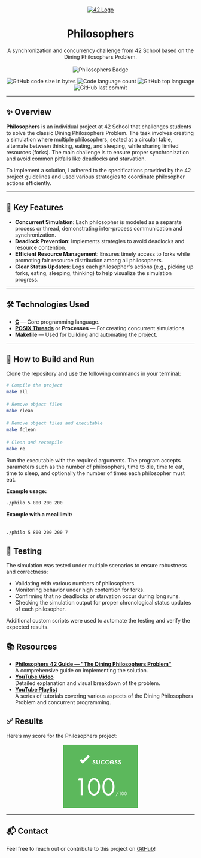<br />
<p align="center">
  <a href="https://github.com/othneildrew/Best-README-Template">
    <img src="https://upload.wikimedia.org/wikipedia/commons/thumb/8/8d/42_Logo.svg/1200px-42_Logo.svg.png" alt="42 Logo" width="250" height="250">
  </a>

  <h1 align="center">Philosophers</h1>

  <p align="center">
    A synchronization and concurrency challenge from 42 School based on the Dining Philosophers Problem.
    <br /><br />
    <img src="https://github.com/doooriian/42-Badges/blob/main/badges/philosopherse.png" alt="Philosophers Badge" width="150">
  </p>
</p>

<p align="center">
  <img alt="GitHub code size in bytes" src="https://img.shields.io/github/languages/code-size/doooriian/Philosophers?color=1A237E" />
  <img alt="Code language count" src="https://img.shields.io/github/languages/count/doooriian/Philosophers?color=00BCD4" />
  <img alt="GitHub top language" src="https://img.shields.io/github/languages/top/doooriian/Philosophers?color=7B1FA2" />
  <img alt="GitHub last commit" src="https://img.shields.io/github/last-commit/doooriian/Philosophers?color=D32F2F" />
</p>

---

## ✨ Overview

**Philosophers** is an individual project at 42 School that challenges students to solve the classic Dining Philosophers Problem. The task involves creating a simulation where multiple philosophers, seated at a circular table, alternate between thinking, eating, and sleeping, while sharing limited resources (forks). The main challenge is to ensure proper synchronization and avoid common pitfalls like deadlocks and starvation.

To implement a solution, I adhered to the specifications provided by the 42 project guidelines and used various strategies to coordinate philosopher actions efficiently.

---

## 📑 Key Features

- **Concurrent Simulation**: Each philosopher is modeled as a separate process or thread, demonstrating inter-process communication and synchronization.
- **Deadlock Prevention**: Implements strategies to avoid deadlocks and resource contention.
- **Efficient Resource Management**: Ensures timely access to forks while promoting fair resource distribution among all philosophers.
- **Clear Status Updates**: Logs each philosopher's actions (e.g., picking up forks, eating, sleeping, thinking) to help visualize the simulation progress.

---

## 🛠️ Technologies Used

- **[C](https://devdocs.io/c/)** — Core programming language.
- **[POSIX Threads](https://man7.org/linux/man-pages/man7/pthreads.7.html)** or **Processes** — For creating concurrent simulations.
- **Makefile** — Used for building and automating the project.

---

## 🚀 How to Build and Run

Clone the repository and use the following commands in your terminal:

```bash
# Compile the project
make all

# Remove object files
make clean

# Remove object files and executable
make fclean

# Clean and recompile
make re

```

Run the executable with the required arguments. The program accepts parameters such as the number of philosophers, time to die, time to eat, time to sleep, and optionally the number of times each philosopher must eat.

**Example usage:**

```bash
./philo 5 800 200 200
```

**Example with a meal limit:**
```bash

./philo 5 800 200 200 7
```

## 🧪 Testing

The simulation was tested under multiple scenarios to ensure robustness and correctness:

- Validating with various numbers of philosophers.
- Monitoring behavior under high contention for forks.
- Confirming that no deadlocks or starvation occur during long runs.
- Checking the simulation output for proper chronological status updates of each philosopher.

Additional custom scripts were used to automate the testing and verify the expected results.

## 📚 Resources

- **[Philosophers 42 Guide — "The Dining Philosophers Problem"](https://medium.com/@ruinadd/philosophers-42-guide-the-dining-philosophers-problem-893a24bc0fe2)**  
  A comprehensive guide on implementing the solution.
- **[YouTube Video](https://youtu.be/VSkvwzqo-Pk?si=SN9AQYndsZkL5mGd)**  
  Detailed explanation and visual breakdown of the problem.
- **[YouTube Playlist](https://youtube.com/playlist?list=PLfqABt5AS4FmuQf70psXrsMLEDQXNkLq2&si=McfwBXrZSandyjNb)**  
  A series of tutorials covering various aspects of the Dining Philosophers Problem and concurrent programming.

## ✅ Results

Here’s my score for the Philosophers project:

<p align="center">
  <img src="https://github.com/doooriian/42-Badges/blob/main/badges/100Grade.png" alt="Philosophers Grade">
</p>

---

## 📬 Contact

Feel free to reach out or contribute to this project on [GitHub](https://github.com/doooriian)!
